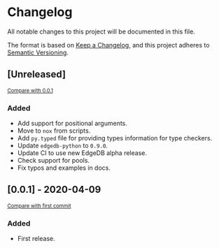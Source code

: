 # Changelog
All notable changes to this project will be documented in this file.

The format is based on [Keep a Changelog](https://keepachangelog.com/en/1.0.0/),
and this project adheres to [Semantic Versioning](https://semver.org/spec/v2.0.0.html).

## [Unreleased]

<small>[Compare with 0.0.1](https://github.com/nsidnev/edgeql-queries/compare/0.0.1...HEAD)</small>

### Added

* Add support for positional arguments.
* Move to `nox` from scripts.
* Add `py.typed` file for providing types information for type checkers.
* Update `edgedb-python` to `0.9.0`.
* Update CI to use new EdgeDB alpha release.
* Check support for pools.
* Fix typos and examples in docs.

## [0.0.1] - 2020-04-09

<small>[Compare with first commit](https://github.com/nsidnev/edgeql-queries/compare/8ccbf7955a1e158f58a978b18e662c9bf137f5a5...0.0.1)</small>

### Added

* First release.
